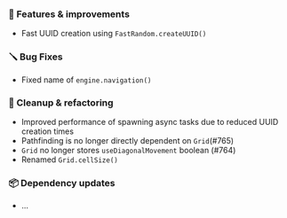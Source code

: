 ### 🚀 Features & improvements

- Fast UUID creation using `FastRandom.createUUID()`

### 🪛 Bug Fixes

- Fixed name of `engine.navigation()`

### 🧽 Cleanup & refactoring

- Improved performance of spawning async tasks due to reduced UUID creation times
- Pathfinding is no longer directly dependent on `Grid`(#765)
- `Grid` no longer stores `useDiagonalMovement` boolean (#764)
- Renamed `Grid.cellSize()`

### 📦 Dependency updates

- ...